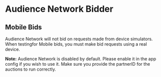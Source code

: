 # Audience Network Bidder

## Mobile Bids

Audience Network will not bid on requests made from device simulators.
When testingfor Mobile bids, you must make bid requests using a real device.

**Note:** Audience Network is disabled by default. Please enable it in the app config if you wish to use it. Make sure you provide the partnerID for the auctions to run correctly.
